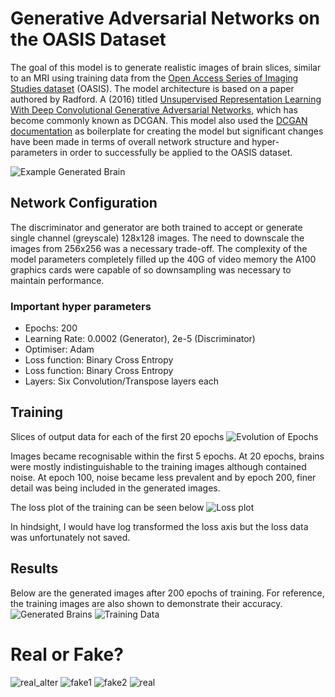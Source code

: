 # Generative Adversarial Networks on the OASIS Dataset

The goal of this model is to generate realistic images of brain slices, similar
to an MRI using training data from the [Open Access Series of Imaging Studies
dataset](https://sites.wustl.edu/oasisbrains/) (OASIS). The model architecture
is based on a paper authored by Radford. A (2016) titled [Unsupervised
Representation Learning With Deep Convolutional Generative Adversarial
Networks](https://arxiv.org/pdf/1511.06434), which has become commonly known as
DCGAN. This model also used the [DCGAN
documentation](https://pytorch.org/tutorials/beginner/dcgan_faces_tutorial.html)
as boilerplate for creating the model but significant changes have been made in
terms of overall network structure and hyper-parameters in order to
successfully be applied to the OASIS dataset.

![Example Generated Brain](./assets/single.png)

## Network Configuration

The discriminator and generator are both trained to accept or generate single
channel (greyscale) 128x128 images. The need to downscale the images from
256x256 was a necessary trade-off. The complexity of the model parameters
completely filled up the 40G of video memory the A100 graphics cards were
capable of so downsampling was necessary to maintain performance. 

### Important hyper parameters 
 - Epochs: 200
 - Learning Rate: 0.0002 (Generator), 2e-5 (Discriminator)
 - Optimiser: Adam
 - Loss function:  Binary Cross Entropy
 - Loss function:  Binary Cross Entropy
 - Layers: Six Convolution/Transpose layers each

## Training

Slices of output data for each of the first 20 epochs
![Evolution of Epochs](./assets/fastDiffusion.gif)

Images became recognisable within the first 5 epochs. At 20 epochs, brains were
mostly indistinguishable to the training images although contained
noise. At epoch 100, noise became less prevalent and by epoch 200, finer
detail was being included in the generated images.

The loss plot of the training can be seen below
![Loss plot](./assets/Loss.png)

In hindsight, I would have log transformed the loss axis but the loss data was
unfortunately not saved.


## Results
Below are the generated images after 200 epochs of training. For reference, the training images are also shown to demonstrate their accuracy.
![Generated Brains](assets/grid_gen_brain.png)
![Training Data](assets/grid_train_brain.png)

# Real or Fake?

![real_alter](./assets/alter.png)
![fake1](./assets/fake1.png)
![fake2](./assets/fake2.png)
![real](./assets/real_legit.png)

